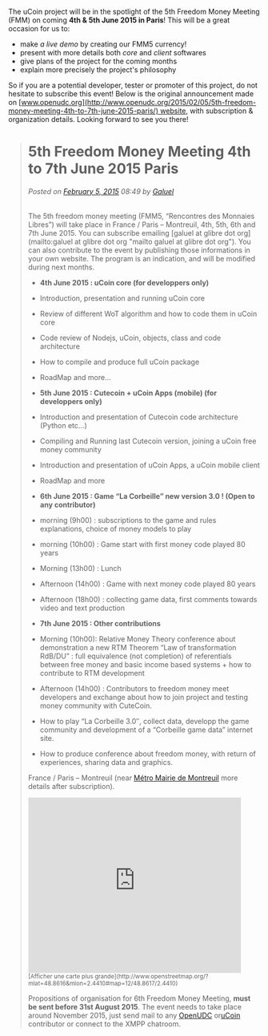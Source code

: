 The uCoin project will be in the spotlight of the 5th Freedom Money Meeting (FMM) on coming **4th & 5th June 2015 in Paris**! This will be a great occasion for us to:

*   make _a live demo_ by creating our FMM5 currency!
*   present with more details both _core_ and _client_ softwares
*   give plans of the project for the coming months
*   explain more precisely the project's philosophy

So if you are a potential developer, tester or promoter of this project, do not hesitate to subscribe this event! Below is the original announcement made on [www.openudc.org](http://www.openudc.org/2015/02/05/5th-freedom-money-meeting-4th-to-7th-june-2015-paris/) website, with subscription & organization details. Looking forward to see you there!

> # 5th Freedom Money Meeting 4th to 7th June 2015 Paris
> ###### *Posted on [February 5, 2015](http://www.openudc.org/2015/02/05/5th-freedom-money-meeting-4th-to-7th-june-2015-paris/) 08:49 by [Galuel](http://www.openudc.org/author/galuel/ "View all posts by Galuel")*
> 
> The 5th freedom money meeting (FMM5, “Rencontres des Monnaies Libres”) will take place in France / Paris – Montreuil, 4th, 5th, 6th and 7th June 2015\. You can subscribe emailing [galuel at glibre dot org](mailto:galuel at glibre dot org "mailto galuel at glibre dot org"). You can also contribute to the event by publishing those informations in your own website. The program is an indication, and will be modified during next months.
> 
> *   **4th June 2015 : uCoin core (for developpers only)**
> *   Introduction, presentation and running uCoin core
> *   Review of different WoT algorithm and how to code them in uCoin core
> *   Code review of Nodejs, uCoin, objects, class and code architecture
> *   How to compile and produce full uCoin package
> *   RoadMap and more…
> 
> *   **5th June 2015 : Cutecoin + uCoin Apps (mobile) (for developpers only)**
> *   Introduction and presentation of Cutecoin code architecture (Python etc…)
> *   Compiling and Running last Cutecoin version, joining a uCoin free money community
> *   Introduction and presentation of uCoin Apps, a uCoin mobile client
> *   RoadMap and more
> 
> *   **6th June 2015 : Game “La Corbeille” new version 3.0 ! (Open to any contributor)**
> *   morning (9h00) : subscriptions to the game and rules explanations, choice of money models to play
> *   morning (10h00) : Game start with first money code played 80 years
> *   Morning (13h00) : Lunch
> *   Afternoon (14h00) : Game with next money code played 80 years
> *   Afternoon (18h00) : collecting game data, first comments towards video and text production
> 
> *   **7th June 2015 : Other contributions**
> *   Morning (10h00): Relative Money Theory conference about demonstration a new RTM Theorem “Law of transformation RdB/DU” : full equivalence (not completion) of referentials between free money and basic income based systems + how to contribute to RTM development
> *   Afternoon (14h00) : Contributors to freedom money meet developers and exchange about how to join project and testing money community with CuteCoin.
> *   How to play “La Corbeille 3.0″, collect data, developp the game community and development of a “Corbeille game data” internet site.
> *   How to produce conference about freedom money, with return of experiences, sharing data and graphics.
> 
> France / Paris – Montreuil (near [Métro Mairie de Montreuil](http://www.openstreetmap.org/node/255161399#map=12/48.8761/2.3035 "Mairie de Montreuil on OpenStreet Map") more details after subscription).
> 
> <iframe src="http://www.openstreetmap.org/export/embed.html?bbox=2.2539138793945312%2C48.76592046318992%2C2.6281356811523438%2C48.957228082603905&amp;layer=mapnik&amp;marker=48.8615527456014%2C2.4410247802734375" width="425" height="350" frameborder="0" marginwidth="0" marginheight="0" scrolling="no"></iframe>
> <small>[Afficher une carte plus grande](http://www.openstreetmap.org/?mlat=48.8616&mlon=2.4410#map=12/48.8617/2.4410)</small>
> 
> 
> Propositions of organisation for 6th Freedom Money Meeting, **must be sent before 31st August 2015**. The event needs to take place around November 2015, just send mail to any [OpenUDC](http://www.openudc.org/ "OpenUDC") or[uCoin](http://www.ucoin.io/ "uCoin") contributor or connect to the XMPP chatroom.
